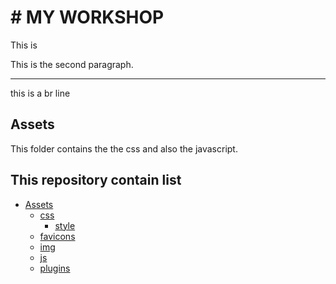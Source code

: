 # # MY WORKSHOP
This is  

This is the second paragraph.<br>

---

this is a br line
## Assets
This folder contains the the css and also the javascript.

## This repository contain list
- [Assets](assets)
  - [css](assets/css)
      - [style](assets/css/style.css)
  - [favicons](assets/favicons)
  - [img](assets/img/photo_2020-04-08%2011.03.05.jpeg)
  - [js](assets/js)
  - [plugins](assets/plugins)